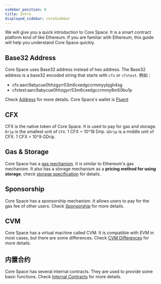 ```yaml
---
sidebar_position: 0
title: Intro
displayed_sidebar: coreSidebar
---
```


We will give you a quick introduction to Core Space. It is a smart contract platform kind of like Ethereum. If you are familiar with Ethereum, this guide will help you understand Core Space quickly.

## Base32 Address

Core Space uses Base32 address instead of hex address. The Base32 address is a base32 encoded string that starts with `cfx` or `cfxtest`. 例如：

- cfx:aarc9abycue0hhzgyrr53m6cxedgccrmmyybjgh4xg
- cfxtest:aarc9abycue0hhzgyrr53m6cxedgccrmmy8m50bu1p

Check [Address](./addresses.md) for more details. Core Space's wallet is [Fluent](https://fluentwallet.com/)

## CFX

CFX is the native token of Core Space. It is used to pay for gas and storage. `Drip` is the smallest unit of `CFX`. 1 CFX = 10^18 Drip. `GDrip` is a middle unit of CFX. 1 CFX = 10^9 GDrip.

## Gas & Storage

Core Space has a [gas mechanism](../../general/conflux-basics/gas.md). It is similar to Ethereum's gas mechanism. It also has a storage mechanism as a **pricing method for using storage**, check [storage specification](./storage.md) for details.

## Sponsorship

Core Space has a sponsorship mechanism. It allows users to pay for the gas fee of other users. Check [Sponsorship](./sponsorship.md) for more details.

## CVM

Core Space has a virtual machine called CVM. It is compatible with EVM in most cases, but there are some differences. Check [CVM Differences](./vm-difference.md) for more details.

## 内置合约

Core Space has several internal contracts. They are used to provide some basic functions. Check [Internal Contracts](./internal-contracts.md) for more details.
